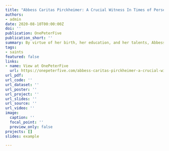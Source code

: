 ```yaml
---
title: "Abbess Caritas Pirckheimer: A Crucial Witness In Times of Persecution"
authors:
- admin
date: 2020-08-10T00:00:00Z
doi: ''
publication: OnePeterFive
publication_short: ''
summary: By virtue of her birth, her education, and her talents, Abbess Pirckheimer was uniquely positioned to be a bastion for Bavarian Catholics against steadily increasing Lutheran influence, an influence that sought not only material repossession over the convent’s assets, but religious abolition of their way of life.
tags:
- saints
featured: false
links:
- name: View at OnePeterFive
  url: https://onepeterfive.com/abbess-caritas-pirckheimer-a-crucial-witness-in-times-of-persecution/
url_pdf: 
url_code: ''
url_dataset: ''
url_poster: ''
url_project: ''
url_slides: ''
url_source: ''
url_video: ''
image:
  caption: ''
  focal_point: ''
  preview_only: false
projects: []
slides: example

---
```


